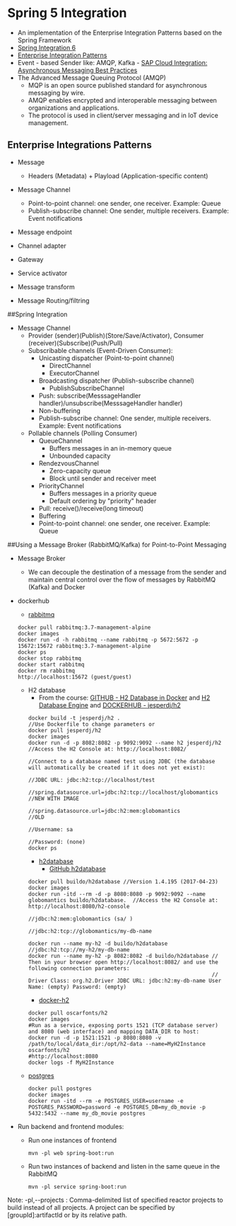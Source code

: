 # Spring 5 Integration 
- An implementation of the Enterprise Integration Patterns based on the Spring Framework
- [Spring Integration 6](https://spring.io/projects/spring-integration)
- [Enterprise Integration Patterns](https://www.enterpriseintegrationpatterns.com/)
- Event - based Sender like: AMQP, Kafka - [SAP Cloud Integration: Asynchronous Messaging Best Practices](https://www.integration-excellence.com/sap-cpi-asynchronous-messaging-best-practices/)
- The Advanced Message Queuing Protocol (AMQP)
  - MQP is an open source published standard for asynchronous messaging by wire. 
  - AMQP enables encrypted and interoperable messaging between organizations and applications. 
  - The protocol is used in client/server messaging and in IoT device management.

## Enterprise Integrations Patterns
- Message
  - Headers (Metadata) + Playload (Application-specific content)

- Message Channel
  - Point-to-point channel: one sender, one receiver. Example: Queue
  - Publish-subscribe channel: One sender, multiple receivers. Example: Event notifications

-  Message endpoint
  - Channel adapter
  - Gateway
  - Service activator

- Message transform
- Message Routing/filtring

##Spring Integration
- Message Channel
  - Provider (sender)(Publish)(Store/Save/Activator), Consumer (receiver)(Subscribe)(Push/Pull)
  - Subscribable channels (Event-Driven Consumer):
    - Unicasting dispatcher (Point-to-point channel)
      - DirectChannel
      - ExecutorChannel
    - Broadcasting dispatcher (Publish-subscribe channel)
      - PublishSubscribeChannel
    - Push: subscribe(MesssageHandler handler)/unsubscribe(MesssageHandler handler)
    - Non-buffering
    - Publish-subscribe channel: One sender, multiple receivers. Example: Event notifications
  - Pollable  channels (Polling Consumer)
    - QueueChannel
      - Buffers messages in an in-memory queue
      - Unbounded capacity
    - RendezvousChannel
      - Zero-capacity queue
      - Block until sender and receiver meet
    - PriorityChannel
      - Buffers messages in a priority queue
      - Default ordering by "priority" header
    - Pull: receive()/receive(long timeout)
    - Buffering    
    - Point-to-point channel: one sender, one receiver. Example: Queue

##Using a Message Broker (RabbitMQ/Kafka) for Point-to-Point Messaging
- Message Broker
  - We can decouple the destination of a message from the sender and maintain central control over the flow of messages by RabbitMQ (Kafka) and Docker 
- dockerhub
  - [rabbitmq](https://hub.docker.com/_/rabbitmq)
  ``` 
  docker pull rabbitmq:3.7-management-alpine
  docker images
  docker run -d -h rabbitmq --name rabbitmq -p 5672:5672 -p 15672:15672 rabbitmq:3.7-management-alpine
  docker ps
  docker stop rabbitmq
  docker start rabbitmq
  docker rm rabbitmq
  http://localhost:15672 (guest/guest)
  ``` 
  - H2 database
    - From the course: [GITHUB - H2 Database in Docker](https://github.com/jesperdj/docker-h2) and [H2 Database Engine](https://h2database.com/html/main.html) and [DOCKERHUB - jesperdj/h2](https://hub.docker.com/r/jesperdj/h2)
    ```
    docker build -t jesperdj/h2 .                                        //Use Dockerfile to change parameters or 
    docker pull jesperdj/h2
    docker images
    docker run -d -p 8082:8082 -p 9092:9092 --name h2 jesperdj/h2 //Access the H2 Console at: http://localhost:8082/
                                                                  //Connect to a database named test using JDBC (the database will automatically be created if it does not yet exist):
                                                                  //JDBC URL: jdbc:h2:tcp://localhost/test
                                                                  //spring.datasource.url=jdbc:h2:tcp://localhost/globomantics      //NEW WITH IMAGE
                                                                  //spring.datasource.url=jdbc:h2:mem:globomantics                  //OLD     
                                                                  //Username: sa
                                                                  //Password: (none)
    docker ps
    ```
    - [h2database](https://hub.docker.com/r/buildo/h2database)
      - [GitHub h2database](https://github.com/h2database/h2database)
    ```
    docker pull buildo/h2database //Version 1.4.195 (2017-04-23)
    docker images
    docker run -itd --rm -d -p 8080:8080 -p 9092:9092 --name globomantics buildo/h2database.  //Access the H2 Console at: http://localhost:8080/h2-console
                                                                                              //jdbc:h2:mem:globomantics (sa/ )
                                                                                              //jdbc:h2:tcp://globomantics/my-db-name
       
    docker run --name my-h2 -d buildo/h2database              //jdbc:h2:tcp://my-h2/my-db-name
    docker run --name my-h2 -p 8082:8082 -d buildo/h2database // Then in your browser open http://localhost:8082/ and use the following connection parameters:
                                                              // Driver Class: org.h2.Driver JDBC URL: jdbc:h2:my-db-name User Name: (empty) Password: (empty)
    ```  
    - [docker-h2](https://hub.docker.com/r/oscarfonts/h2/)
    ```
    docker pull oscarfonts/h2
    docker images
    #Run as a service, exposing ports 1521 (TCP database server) and 8080 (web interface) and mapping DATA_DIR to host:
    docker run -d -p 1521:1521 -p 8080:8080 -v /path/to/local/data_dir:/opt/h2-data --name=MyH2Instance oscarfonts/h2
    #http://localhost:8080
    docker logs -f MyH2Instance
    ```
  - [postgres](https://hub.docker.com/_/postgres)  
    ```
    docker pull postgres
    docker images
    docker run -itd --rm -e POSTGRES_USER=username -e POSTGRES_PASSWORD=password -e POSTGRES_DB=my_db_movie -p 5432:5432 --name my_db_movie postgres
    ```

- Run backend and frontend modules:
  - Run one instances of frontend
    ```
    mvn -pl web spring-boot:run
    ```
  - Run two instances of backend and listen in the same queue in the RabbitMQ
    ```
    mvn -pl service spring-boot:run
    ```

Note: -pl,--projects <arg> : Comma-delimited list of specified reactor projects to build instead of all projects. A project can be specified by [groupId]:artifactId or by its relative path.

    